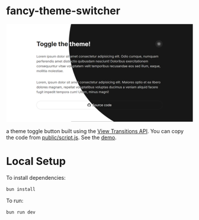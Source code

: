 # fancy-theme-switcher

[![fancy-theme-switcher](./public/thumbnail.png)](https://malkiii.github.io/fancy-theme-switcher)

a theme toggle button built using the [View Transitions API](https://developer.mozilla.org/en-US/docs/Web/API/ViewTransition). You can copy the code from [public/script.js](https://github.com/malkiii/fancy-theme-switcher/blob/master/public/script.js). See the [demo](https://malkiii.github.io/fancy-theme-switcher).

# Local Setup

To install dependencies:

```bash
bun install
```

To run:

```bash
bun run dev
```
